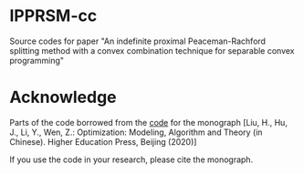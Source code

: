 # IPPRSM-cc
Source codes for paper "An indefinite proximal Peaceman-Rachford splitting method with a convex combination technique for separable convex programming"

# Acknowledge
Parts of the code borrowed from the [code](http://faculty.bicmr.pku.edu.cn/~wenzw/optbook/pages/contents/contents.html) for the monograph
[Liu, H., Hu, J., Li, Y., Wen, Z.: Optimization: Modeling, Algorithm and Theory (in Chinese). Higher Education Press, Beijing (2020)]

If you use the code in your research, please cite the monograph.
